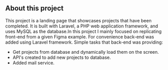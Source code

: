## About this project

This project is a landing page that showcases projects that have been completed. It is built with Laravel, a PHP web application framework, and uses MySQL as the database.In this project I mainly focused on replicating front-end from a given Figma example. For convenience back-end was added using Laravel framework. Simple tasks that back-end was providing:

- Get projects from database and dynamically load them on the screen.
- API's created to add new projects to database.
- Added mail service.
